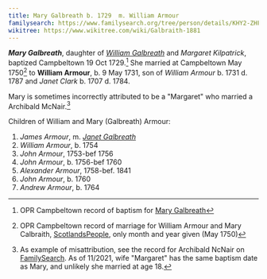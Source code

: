 ```yaml
---
title: Mary Galbreath b. 1729  m. William Armour
familysearch: https://www.familysearch.org/tree/person/details/KHY2-ZHF
wikitree: https://www.wikitree.com/wiki/Galbraith-1881
---
```

***Mary Galbreath***, daughter of  [*William Galbreath*](galbreath-william-1701.md) and *Margaret Kilpatrick*, baptized Campbeltown 19 Oct 1729.[^birth] She married at Campbeltown May 1750[^marriage] to **William Armour**, b. 9 May 1731, son of *William Armour* b. 1731 d. 1787 and *Janet Clark* b. 1707 d. 1784.

Mary is sometimes incorrectly attributed to be a "Margaret" who married a Archibald McNair.[^archibald]

Children of William and Mary (Galbreath) Armour:

1. *James Armour*, m. *[Janet Galbreath](galbreath-janet-1752.md)*
2. *William Armour*, b. 1754
3. *John Armour*, 1753-bef 1756
4. *John Armour*, b. 1756-bef 1760
5. *Alexander Armour*, 1758-bef. 1841
6. *John Armour*, b. 1760
7. *Andrew Armour*, b. 1764

[^birth]: OPR Campbeltown record of baptism for [Mary Galbreath](/sources/opr-campbeltown-births.md#1729-10-19-mary-galbreath)

[^marriage]: OPR Campbeltown record of marriage for William Armour and Mary Calbraith, [ScotlandsPeople](https://www.scotlandspeople.gov.uk/record-results?search_type=people&event=M&record_type%5B0%5D=opr_marriages&church_type=Old%20Parish%20Registers&dl_cat=church&dl_rec=church-banns-marriages&surname=Armour&surname_so=syn&forename=William&forename_so=syn&sex=M&spouse_name_so=exact&from_year=1750&to_year=1750&county=ARGYLL&record=Church%20of%20Scotland%20%28old%20parish%20registers%29%20Roman%20Catholic%20Church%20Other%20churches), only month and year given (May 1750)

[^archibald]: As example of misattribution, see the record for Archibald NcNair on [FamilySearch](https://www.familysearch.org/tree/person/details/LV5G-R9S).  As of 11/2021, wife "Margaret" has the same baptism date as Mary, and unlikely she married at age 18.
